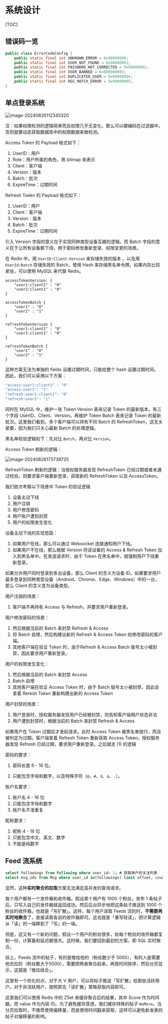 # 系统设计

[TOC]

## 错误码一览

~~~java
public class ErrorCodeConfig {
    public static final int UNKNOWN_ERROR = 0x00000000;
    public static final int USER_NOT_FOUND = 0x00000001;
    public static final int PASSWORD_NOT_CORRECTED = 0x00000002;
    public static final int USER_BANNED = 0x000000003;
    public static final int DUPLICATED_USER = 0x00000004;
    public static final int REG_MATCH_ERROR = 0x00000005;
}
~~~



## 单点登录系统

![image-20240826112345320](./assets/image-20240826112345320.png)

注：如果权限检测的逻辑简单而且权限几乎无变化，那么可以硬编码在过滤器中，否则就要动态获取数据库中的权限数据来做检测。

Access Token 的 Payload 格式如下：

1. UserID：用户
2. Role：用户所属的角色，用 bitmap 来表示
3. Client：客户端
4. Version：版本
5. Batch：批次
6. ExpireTime：过期时间



Refresh Toekn 的 Payload 格式如下：

1. UserID：用户
2. Client：客户端
3. Version：版本
4. Batch：批次
5. ExpireTime：过期时间

引入 Version 字段的意义在于实现同种类型设备互踢的逻辑。而 Batch 字段的意义在于让所有设备都下线，用于密码修改重新登录、权限变更的场景。

在 Redis 中，用 `UserID:Client:Version` 来存储失效的版本 ，以及用`UserId:Batch` 存储失效的 Batch，使用 Hash 来存储黑名单令牌。如果内存比较紧张，可以使用 MySQL 来代替 Redis。

~~~shell
accessTokenVersion: {
	"user1:client1" : "0"
	"user2:client1" : "0"
}

accessTokenBatch {
	"user1" : "0"
	"user2" : "1"
}

refreshTokenVersion {
	"user1:client1" : "0"
	"user2:client1" : "0"
}

refreshTokenBatch {
	"user1" : "0"
	"user2" : "1"
}

~~~

这种方案无法为单独的 fields 设置过期时间，只能给整个 hash 设置过期时间。 因此，我们可以采用以下方案：

~~~java
"access:user1:client1" : "0"
"access:user1": "1"
"refresh:user1:client1": "0"
"refresh:user1": "1"
~~~



同时在 MySQL 中，维护一张 Token Version 表来记录 Token 的最新版本，有三个字段 UserID、Client、Version。再维护 Token Batch 表来记录 Token 的最新批次。这里我们看到，多个客户端可以持有不同 Batch 的 RefreshToken，这无关紧要，因为我们只关心最新 Batch 的处理逻辑。

黑名单校验逻辑如下：先对比 `Batch`，再对比 `Version`。



Access Token 刷新的逻辑：

![image-20240826173739725](./assets/image-20240826173739725.png)

RefreshToken 刷新的逻辑：当授权服务器发现 RefreshToken 已经过期或者未通过检验，则要求客户端重新登录，获取新的 RefreshToken 以及 AccessToken。



我们依次考察以下场景中 Token 的验证逻辑

1. 设备主动下线
2. 用户注销
3. 用户修改密码
4. 用户账户遭到封禁
5. 用户的权限发生变化



设备主动下线的实现思路：

1. 如果用户在线，那么可以通过 Websocket 连接通知用户下线。
2. 如果用户不在线，那么根据 Version 将该设备的 Access & Refresh Token 加入到黑名单中。在发送请求时，由于 Token 在黑名单中，就强制用户下线重新登录。

如果允许用户同时登录到多台设备，那么 Client 的含义为设备 ID。如果要求用户最多登录到同种类型设备（Android、Chrome、Edge、Windows）中的一台，那么 Client 的含义变为设备类型。





用户注销的场景：

1. 客户端不再持有 Access 与 Refresh，并要求用户重新登录。



用户修改密码的场景：

1. 然后根据当前的 Batch 来封禁 Refresh & Access
2. 将 Batch 自增，然后构建出新的 Refresh & Access Token 给修改密码的客户端。
3. 其他客户端在验证 Token 时，由于Refresh & Access  Batch 版号太小被封禁，因此要求用户重新登录。



用户的权限发生变化：

1. 然后根据当前的 Batch 来封禁  Access
2. Batch 自增
3. 其他客户端在验证 Access Token 时，由于 Batch 版号太小被封禁，因此会拿着 Reresh Token 重新构建出新的 Access Token



用户封禁的场景：

1. 用户登录时，授权服务器发现用户已经被封禁，则告知客户端用户状态非法
2. 用户遭到封禁时，根据当前的 Batch 来封禁 Refresh & Access

如果用户在 Token 过期后才发起请求。此时 Access Token 被黑名单放行，而且被判定为过期。客户端拿着 Refresh Token 重新获取 Access Token。授权服务器发现 Refresh 已经过期，要求用户重新登录。之后就走 (1) 的逻辑



密码的要求：

1. 密码长度 6 - 16 位。 

2. 只能包含字母和数字，以及特殊字符（`@`、`#`、`$`、`&`、`.`）。

   

账户名要求：

1. 账户名 4 - 16 位
2. 只能包含字母和数字
3. 账户名不准重复

昵称要求：

1. 昵称 4 - 16 位
2. 只能包含中文、英文、数字
3. 不能是纯数字

## Feed 流系统

~~~sql
select followings from Following where user_id= 1; # 获取用户的关注列表
select msg_ids from Msg where user_id in(followings) limit offset, count 	# 读发件箱
~~~

显然，这种**实时聚合的拉取**方案无法满足高并发的查询请求。

每个用户都有一个发件箱和收件箱。假设某个用户有 1000 个粉丝，发布 1 条帖子后，只写入自己的发件箱就返回成功。然后后台异步地把这条帖子推送到 1000 个粉丝的收件箱，也就是「写扩散」。这样，每个用户读取 Feeds 流的时，**不需要再实时地聚合**了，直接读取各自的收件箱即可。这也就是「重写轻读」，把计算逻辑从「读」的一端移到了「写」的一端。

但是，这又有一个新的问题，假设一个用户的粉丝很多，给每个粉丝的收件箱都复制一份，计算量和延迟都很大。这时候，我们要回到最初的方案，即 SQL 实时聚合。

综上，Feeds 流中的帖子，有的是推给他的（粉丝数少于 5000），有的人是需要他去拉的（粉丝数大于5000），需要把两者聚合起来，再按时间排序，然后分页显示，这就是「推拉结合」。

这里有一个优化的点，对于大 V 用户，可以将帖子推送「写扩散」给那些活跃用户。对于非活跃用户，按照原先「读扩散」策略获取内容即可。



这里我们可以使用 Redis 中的 ZSet 来缓存聚合后的结果，其中 Score 作为时间戳，而 value 作为内容 ID。为了避免缓存穿透，我们缓存特殊的帖子 `NoMore`。当分页拉取时，不推荐使用偏移量，而是使用时间戳来获取，这样可以避免新发表的帖子对偏移量的影响。

